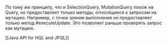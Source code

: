 По тому же принципу, что и SelectionQuery, MutationQuery похож на Query, но предоставляет только методы, относящиеся к запросам на мутацию. Например, с точки зрения выполнения он предоставляет только метод #executeUpdate. Это позволяет раньше проверять запрос как мутацию.

[[Java API for HQL and JPQL]]